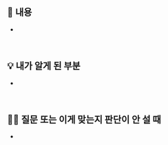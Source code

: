 ## 📌 내용
<!-- 하고 싶은 말 자유롭게 -->
- 

<br />

## 💡 내가 알게 된 부분
<!-- 새롭게 알게 된 부분 (참고한 링크라도) -->
- 

<br />

## 👊🏼 질문 또는 이게 맞는지 판단이 안 설 때
<!-- 묻고 본다 ㄱㄱ  -->
- 
